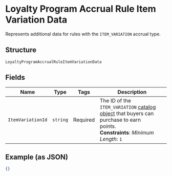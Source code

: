 
# Loyalty Program Accrual Rule Item Variation Data

Represents additional data for rules with the `ITEM_VARIATION` accrual type.

## Structure

`LoyaltyProgramAccrualRuleItemVariationData`

## Fields

| Name | Type | Tags | Description |
|  --- | --- | --- | --- |
| `ItemVariationId` | `string` | Required | The ID of the `ITEM_VARIATION` [catalog object](../../doc/models/catalog-object.md) that buyers can purchase to earn<br>points.<br>**Constraints**: *Minimum Length*: `1` |

## Example (as JSON)

```json
{}
```

